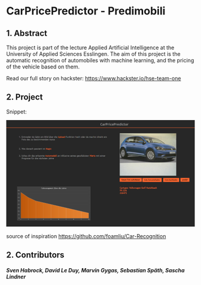 # CarPricePredictor - Predimobili

## 1. Abstract

This project is part of the lecture Applied Artificial Intelligence at the University of Applied Sciences Esslingen.
The aim of this project is the automatic recognition of automobiles with machine learning, and the pricing of the vehicle based on them.

Read our full story on hackster: https://www.hackster.io/hse-team-one

## 2. Project 

Snippet:

![screenshot](./img/website.PNG)


source of inspiration
https://github.com/foamliu/Car-Recognition

## 2. Contributors

##### Sven Habrock, David Le Duy, Marvin Gygas, Sebastian Späth, Sascha Lindner
